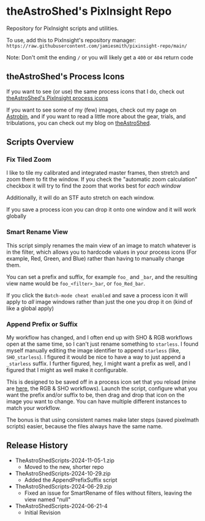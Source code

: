 # theAstroShed's PixInsight Repo

Repository for PixInsight scripts and utilities.

To use, add this to PixInsight's repository manager:
`https://raw.githubusercontent.com/jamiesmith/pixinsight-repo/main/`

Note: Don't omit the ending `/` or you will likely get a `400` or `404` return code

## theAstroShed's Process Icons

If you want to see (or use) the same process icons that I do, check out 
[theAstroShed's PixInsight process icons](https://github.com/jamiesmith/pixinsight-icons)

If you want to see some of my (few) images, check out my page on
[Astrobin](http://www.astrobin.com/users/jamiesmithnc/), and if you
want to read a little more about the gear, trials, and tribulations, 
you can check out my blog on [theAstroShed](https://www.theastroshed.com/).

## Scripts Overview
### Fix Tiled Zoom

I like to tile my calibrated and integrated master frames, then stretch and zoom
them to fit the window.  If you check the "automatic zoom calculation" checkbox
it will try to find the zoom that works best for _each window_

Additionally, it will do an STF auto stretch on each window.

If you save a process icon you can drop it onto one window and it will work
globally

### Smart Rename View

This script simply renames the main view of an image to match whatever is in the
filter, which allows you to hardcode values in your process icons (For example,
Red, Green, and Blue) rather than having to manually change them.

You can set a prefix and suffix, for example `foo_` and `_bar`, and the resulting
view name would be `foo_<filter>_bar`, or `foo_Red_bar`.
    
If you click the `Batch-mode cheat enabled` and save a process icon it will apply to
_all_ image windows rather than just the one you drop it on (kind of like a global apply)

### Append Prefix or Suffix

My workflow has changed, and I often end up with SHO & RGB workflows open at the
same time, so I can't just rename something to `starless`. I found myself
manually editing the image identifier to append `starless` (like,
`SHO_starless`). I figured it would be nice to have a way to just append a
`_starless` suffix. I further figured, hey, I might want a prefix as well, and I
figured that I might as well make it configurable.

This is designed to be saved off in a process icon set that you reload (mine are
[here](https://github.com/jamiesmith/astrophotography/tree/master/PixInsight),
the RGB & SHO workflows). Launch the script, configure what you want the prefix
and/or suffix to be, then drag and drop that icon on the image you want to
change. You can have multiple different instances to match your workflow.

The bonus is that using consistent names make later steps (saved pixelmath
scripts) easier, because the files always have the same name.

## Release History

- TheAstroShedScripts-2024-11-05-1.zip
    - Moved to the new, shorter repo
- TheAstroShedScripts-2024-10-29.zip
    - Added the AppendPrefixSuffix script
- TheAstroShedScripts-2024-06-29.zip
    - Fixed an issue for SmartRename of files without filters, leaving the view named "null"
- TheAstroShedScripts-2024-06-21-4
    - Initial Revision